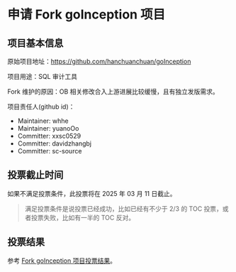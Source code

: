 # 申请 Fork goInception 项目

## 项目基本信息

原始项目地址：https://github.com/hanchuanchuan/goInception

项目用途：SQL 审计工具

Fork 维护的原因：OB 相关修改合入上游进展比较缓慢，且有独立发版需求。

项目责任人(github id)：
- Maintainer: whhe
- Maintainer: yuanoOo
- Committer: xxsc0529
- Committer: davidzhangbj
- Committer: sc-source

## 投票截止时间

如果不满足投票条件，此投票将在 2025 年 03 月 11 日截止。

> 满足投票条件是说投票已经成功，比如已经有不少于 2/3 的 TOC 投票，或者投票失败，比如有一半的 TOC 反对。


## 投票结果

参考 [Fork goInception 项目投票结果](https://github.com/oceanbase/community/pull/31)。

